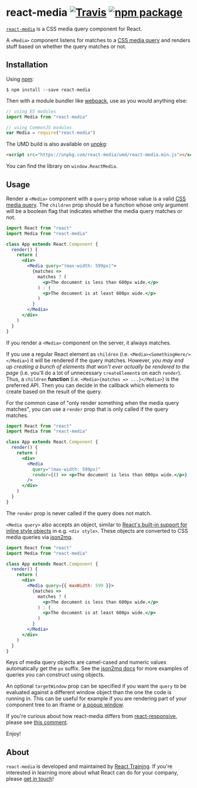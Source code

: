 # react-media [![Travis][build-badge]][build] [![npm package][npm-badge]][npm]

[build-badge]: https://img.shields.io/travis/ReactTraining/react-media/master.svg?style=flat-square
[build]: https://travis-ci.org/ReactTraining/react-media
[npm-badge]: https://img.shields.io/npm/v/react-media.svg?style=flat-square
[npm]: https://www.npmjs.org/package/react-media

[`react-media`](https://www.npmjs.com/package/react-media) is a CSS media query component for React.

A `<Media>` component listens for matches to a
[CSS media query](https://developer.mozilla.org/en-US/docs/Web/CSS/Media_Queries) and renders stuff
based on whether the query matches or not.

## Installation

Using [npm](https://www.npmjs.com/):

    $ npm install --save react-media

Then with a module bundler like [webpack](https://webpack.github.io/), use as you would anything
else:

```js
// using ES modules
import Media from "react-media"

// using CommonJS modules
var Media = require("react-media")
```

The UMD build is also available on [unpkg](https://unpkg.com):

```html
<script src="https://unpkg.com/react-media/umd/react-media.min.js"></script>
```

You can find the library on `window.ReactMedia`.

## Usage

Render a `<Media>` component with a `query` prop whose value is a valid
[CSS media query](https://developer.mozilla.org/en-US/docs/Web/CSS/Media_Queries). The `children`
prop should be a function whose only argument will be a boolean flag that indicates whether the
media query matches or not.

```jsx
import React from "react"
import Media from "react-media"

class App extends React.Component {
  render() {
    return (
      <div>
        <Media query="(max-width: 599px)">
          {matches =>
            matches ? (
              <p>The document is less than 600px wide.</p>
            ) : (
              <p>The document is at least 600px wide.</p>
            )
          }
        </Media>
      </div>
    )
  }
}
```

If you render a `<Media>` component on the server, it always matches.

If you use a regular React element as `children` (i.e. `<Media><SomethingHere/></Media>`) it will be
rendered if the query matches. However, _you may end up creating a bunch of elements that won't ever
actually be rendered to the page_ (i.e. you'll do a lot of unnecessary `createElement`s on each
`render`). Thus, a `children` **function** (i.e. `<Media>{matches => ...}</Media>`) is the preferred
API. Then you can decide in the callback which elements to create based on the result of the query.

For the common case of "only render something when the media query matches", you can use a `render`
prop that is only called if the query matches.

```jsx
import React from "react"
import Media from "react-media"

class App extends React.Component {
  render() {
    return (
      <div>
        <Media
          query="(max-width: 599px)"
          render={() => <p>The document is less than 600px wide.</p>}
        />
      </div>
    )
  }
}
```

The `render` prop is never called if the query does not match.

`<Media query>` also accepts an object, similar to
[React's built-in support for inline style objects](https://facebook.github.io/react/tips/inline-styles.html)
in e.g. `<div style>`. These objects are converted to CSS media queries via
[json2mq](https://github.com/akiran/json2mq/blob/master/README.md#usage).

```jsx
import React from "react"
import Media from "react-media"

class App extends React.Component {
  render() {
    return (
      <div>
        <Media query={{ maxWidth: 599 }}>
          {matches =>
            matches ? (
              <p>The document is less than 600px wide.</p>
            ) : (
              <p>The document is at least 600px wide.</p>
            )
          }
        </Media>
      </div>
    )
  }
}
```

Keys of media query objects are camel-cased and numeric values automatically get the `px` suffix.
See the [json2mq docs](https://github.com/akiran/json2mq/blob/master/README.md#usage) for more
examples of queries you can construct using objects.

An optional `targetWindow` prop can be specified if you want the `query` to be
evaluated against a different window object than the one the code is running in.
This can be useful for example if you are rendering part of your component tree
to an iframe or [a popup window](https://hackernoon.com/using-a-react-16-portal-to-do-something-cool-2a2d627b0202).

If you're curious about how react-media differs from
[react-responsive](https://github.com/contra/react-responsive), please see
[this comment](https://github.com/ReactTraining/react-media/issues/70#issuecomment-347774260).

Enjoy!

## About

`react-media` is developed and maintained by [React Training](https://reacttraining.com). If you're
interested in learning more about what React can do for your company, please
[get in touch](mailto:hello@reacttraining.com)!
